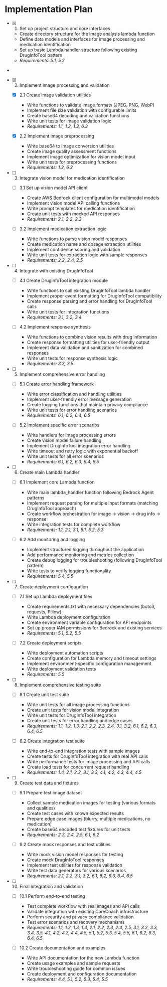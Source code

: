 # Implementation Plan

- [x] 1. Set up project structure and core interfaces





  - Create directory structure for the image analysis lambda function
  - Define data models and interfaces for image processing and medication identification
  - Set up basic Lambda handler structure following existing DrugInfoTool pattern
  - _Requirements: 5.1, 5.2_
-

- [x] 2. Implement image processing and validation



  - [x] 2.1 Create image validation utilities


    - Write functions to validate image formats (JPEG, PNG, WebP)
    - Implement file size validation with configurable limits
    - Create base64 decoding and validation functions
    - Write unit tests for image validation logic
    - _Requirements: 1.1, 1.2, 1.3, 6.3_

  - [x] 2.2 Implement image preprocessing


    - Write base64 to image conversion utilities
    - Create image quality assessment functions
    - Implement image optimization for vision model input
    - Write unit tests for preprocessing functions
    - _Requirements: 1.2, 6.2_

- [ ] 3. Integrate vision model for medication identification
  - [ ] 3.1 Set up vision model API client
    - Create AWS Bedrock client configuration for multimodal models
    - Implement vision model API calling functions
    - Write prompt templates for medication identification
    - Create unit tests with mocked API responses
    - _Requirements: 2.1, 2.2, 2.3_

  - [ ] 3.2 Implement medication extraction logic
    - Write functions to parse vision model responses
    - Create medication name and dosage extraction utilities
    - Implement confidence scoring and validation
    - Write unit tests for extraction logic with sample responses
    - _Requirements: 2.2, 2.4, 2.5_

- [ ] 4. Integrate with existing DrugInfoTool
  - [ ] 4.1 Create DrugInfoTool integration module
    - Write functions to call existing DrugInfoTool lambda handler
    - Implement proper event formatting for DrugInfoTool compatibility
    - Create response parsing and error handling for DrugInfoTool calls
    - Write unit tests for integration functions
    - _Requirements: 3.1, 3.2, 3.4_

  - [ ] 4.2 Implement response synthesis
    - Write functions to combine vision results with drug information
    - Create response formatting utilities for user-friendly output
    - Implement data validation and sanitization for combined responses
    - Write unit tests for response synthesis logic
    - _Requirements: 3.3, 3.5_

- [ ] 5. Implement comprehensive error handling
  - [ ] 5.1 Create error handling framework
    - Write error classification and handling utilities
    - Implement user-friendly error message generation
    - Create logging functions that maintain privacy compliance
    - Write unit tests for error handling scenarios
    - _Requirements: 6.1, 6.2, 6.4, 6.5_

  - [ ] 5.2 Implement specific error scenarios
    - Write handlers for image processing errors
    - Create vision model failure handling
    - Implement DrugInfoTool integration error handling
    - Write timeout and retry logic with exponential backoff
    - Write unit tests for all error scenarios
    - _Requirements: 6.1, 6.2, 6.3, 6.4, 6.5_

- [ ] 6. Create main Lambda handler
  - [ ] 6.1 Implement core Lambda function
    - Write main lambda_handler function following Bedrock Agent patterns
    - Implement request parsing for multiple input formats (matching DrugInfoTool approach)
    - Create workflow orchestration for image → vision → drug info → response
    - Write integration tests for complete workflow
    - _Requirements: 1.1, 2.1, 3.1, 5.1, 5.2, 5.3_

  - [ ] 6.2 Add monitoring and logging
    - Implement structured logging throughout the application
    - Add performance monitoring and metrics collection
    - Create debug logging for troubleshooting (following DrugInfoTool pattern)
    - Write tests to verify logging functionality
    - _Requirements: 5.4, 5.5_

- [ ] 7. Create deployment configuration
  - [ ] 7.1 Set up Lambda deployment files
    - Create requirements.txt with necessary dependencies (boto3, requests, Pillow)
    - Write Lambda deployment configuration
    - Create environment variable configuration for API endpoints
    - Set up proper IAM permissions for Bedrock and existing services
    - _Requirements: 5.1, 5.2, 5.5_

  - [ ] 7.2 Create deployment scripts
    - Write deployment automation scripts
    - Create configuration for Lambda memory and timeout settings
    - Implement environment-specific configuration management
    - Write deployment validation tests
    - _Requirements: 5.5_

- [ ] 8. Implement comprehensive testing suite
  - [ ] 8.1 Create unit test suite
    - Write unit tests for all image processing functions
    - Create unit tests for vision model integration
    - Write unit tests for DrugInfoTool integration
    - Create unit tests for error handling and edge cases
    - _Requirements: 1.1, 1.2, 1.3, 2.1, 2.2, 2.3, 2.4, 3.1, 3.2, 6.1, 6.2, 6.3, 6.4, 6.5_

  - [ ] 8.2 Create integration test suite
    - Write end-to-end integration tests with sample images
    - Create tests for DrugInfoTool integration with real API calls
    - Write performance tests for image processing and API calls
    - Create load tests for concurrent request handling
    - _Requirements: 1.4, 2.1, 2.2, 3.1, 3.3, 4.1, 4.2, 4.3, 4.4, 4.5_

- [ ] 9. Create test data and fixtures
  - [ ] 9.1 Prepare test image dataset
    - Collect sample medication images for testing (various formats and qualities)
    - Create test cases with known expected results
    - Prepare edge case images (blurry, multiple medications, no medication)
    - Create base64 encoded test fixtures for unit tests
    - _Requirements: 2.3, 2.4, 2.5, 6.1, 6.2_

  - [ ] 9.2 Create mock responses and test utilities
    - Write mock vision model responses for testing
    - Create mock DrugInfoTool responses
    - Implement test utilities for response validation
    - Write test data generators for various scenarios
    - _Requirements: 2.1, 2.2, 3.1, 3.2, 6.1, 6.2, 6.3, 6.4, 6.5_

- [ ] 10. Final integration and validation
  - [ ] 10.1 Perform end-to-end testing
    - Test complete workflow with real images and API calls
    - Validate integration with existing CareCoach infrastructure
    - Perform security and privacy compliance validation
    - Test error scenarios and recovery mechanisms
    - _Requirements: 1.1, 1.2, 1.3, 1.4, 2.1, 2.2, 2.3, 2.4, 2.5, 3.1, 3.2, 3.3, 3.4, 3.5, 4.1, 4.2, 4.3, 4.4, 4.5, 5.1, 5.2, 5.3, 5.4, 5.5, 6.1, 6.2, 6.3, 6.4, 6.5_

  - [ ] 10.2 Create documentation and examples
    - Write API documentation for the new Lambda function
    - Create usage examples and sample requests
    - Write troubleshooting guide for common issues
    - Create deployment and configuration documentation
    - _Requirements: 4.4, 5.1, 5.2, 5.3, 5.4, 5.5_
